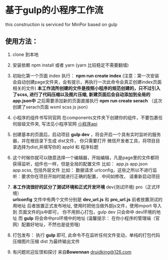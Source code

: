 # 基于gulp的小程序工作流
this construction is serviced for MinPor based on gulp
## 使用方法：
1. clone 到本地

2. 安装依赖  npm install  或者  yarn (yarn 比较稳定不需要翻墙)

3. 初始化第一个页面 index  执行：
   __npm run create index__  (注意：第一次安装会自动创建page文件夹，会有提示，再执行一次此命令会真正创建index页面相关的文件)
  __本工作流所创建的文件是按照小程序的规范创建的，只不过引入了scss, 进行了代码压缩以及图片压缩, 新建页面后会自动添加到全局的app.json中__
  之后需要添加新的页面直接执行 __npm run create serach__ （这次创建了serach页面 wxml  scss js json）
  
4. 小程序的组件书写同官网 在components文件夹下创建你的组件，不要包裹任何层级文件夹, 写法见小程序官网 [小程序api](https://developers.weixin.qq.com/miniprogram/dev/api/)

5. 创建基本的页面后，启动项目  __gulp dev__ ，将会开启一个具有实时监听的服务器，并在根目录下生成 dist文件， 你只需要打开 微信开发者工具，将项目目录选择为dist,并填写你的 appId 和 程序标题

6. 这个时候你就可以随意选择一个编辑器，开始编辑，凡是page里的文件都将获得监听，组件也一样，但是全局的配置文件 比如： app.js app.json app.scss, 包括外层文件 比如： 数据请求 urlconfig，这些之所以不进行监听：要求你在项目开始时就进行正确的配置， 中间如修改， 请重新启动项目

7. __本工作流很好的区分了测试环境和正式开发环境__  dev(测试环境)   pro（正式环境）  
   __urlconfig__ 文件中有两个文件分别是 __dev_url.js__ 和 __pro_url.js__ 前者放置测试的用地址  后者放置正式发布地址, 使用时把他当做外部js文件，使用import 导入到 页面文件的js中即可， 你不用担心打包，gulp dev 只会命中 dev环境的地址  而 __gulp__ 将会命中pro环境中的地址  (温馨提示： 在你小程序的管理端（官网）配置好地址，不然也是徒劳哦)
   
8. 打包发布： 执行 __gulp__ 即可, 此命令不在监听任何文件变动，单纯的打包代码压缩图片压缩 dist 为最终输出文件
   
8. 有问题欢迎反馈和探讨 来自**Bowennan**  druidking@126.com
